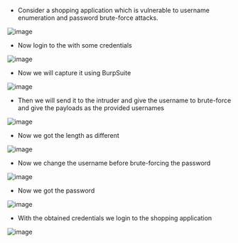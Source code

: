 - Consider a shopping application which is vulnerable to username enumeration and password brute-force attacks.

![image](https://github.com/Akhilkj123/Portswigger/assets/65653010/ffa2b3cc-444f-47c7-ab23-cc42ddbbd46c)

- Now login to the with some credentials

![image](https://github.com/Akhilkj123/Portswigger/assets/65653010/f943578d-8adc-472b-b925-ff65ea81168f)

- Now we will capture it using BurpSuite

![image](https://github.com/Akhilkj123/Portswigger/assets/65653010/d482c9a3-9946-47a1-8428-f2a57adc0851)

- Then we will send it to the intruder and give the username to brute-force and give the payloads as the provided usernames

![image](https://github.com/Akhilkj123/Portswigger/assets/65653010/60fb8bbe-9d51-444f-bcc9-760aacfdc0de)

- Now we got the length as different

![image](https://github.com/Akhilkj123/Portswigger/assets/65653010/d0020647-b9f3-43b4-8f33-a8c76f038b6c)

- Now we change the username before brute-forcing the password

![image](https://github.com/Akhilkj123/Portswigger/assets/65653010/3f177f21-a542-4128-a73d-b7c9d234265a)

- Now we got the password 

![image](https://github.com/Akhilkj123/Portswigger/assets/65653010/0cd3b3f5-6def-48dd-bb39-b55c0cc4c33b)

- With the obtained credentials we login to the shopping application

![image](https://github.com/Akhilkj123/Portswigger/assets/65653010/1e64cc48-850f-4c33-8b1d-6506ba996c2d)








